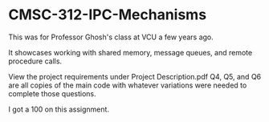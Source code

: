 # CMSC-312-IPC-Mechanisms
This was for Professor Ghosh's class at VCU a few years ago.

It showcases working with shared memory, message queues, and remote procedure calls.

View the project requirements under Project Description.pdf Q4, Q5, and Q6 are all copies of the main code with whatever variations were needed to complete those questions.

I got a 100 on this assignment.
